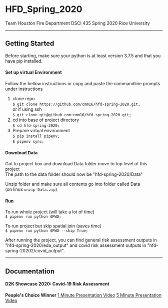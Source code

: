 # HFD_Spring_2020
Team Houston Fire Department 
DSCI 435 Spring 2020 
Rice University 

---
## Getting Started 
Before starting, make sure your python is at least version 3.7.5 and that you have pip installed. 

#### Set up virtual Environment
Follow the bellow instructions or copy and paste the commandline prompts under instructions
1. clone repo\
   `$ git clone https://github.com/cmm16/hfd-spring-2020.git;`\
  or if using ssh\
  `$ git clone git@github.com:cmm16/hfd-spring-2020.git;`
2. cd into base of project directory\
   `$ cd hfd-spring-2020;`
3. Prepare virtual environment\
  `$ pip install pipenv;`\
   `$ pipenv sync;`
   
#### Download Data
Got to project box and download Data folder move to top level of this project\
The path to the data folder should now be "hfd-spring-2020/Data"

Unzip folder and make sure all contents go into folder called Data\
(on linux `unzip Data.zip`)

#### Run
To run whole project (will take a lot of time)\
`$ pipenv run python $PWD;`

To run project but skip spatial join (saves time)\
`$ pipenv run python $PWD --skip True;`

After running the project, you can find general risk assessment outputs in "hfd-spring-2020/eda_output" and covid risk assessment outputs in "hfd-spring-20202/covid_output". 

---
## Documentation 

#### D2K Showcase 2020: Covid-19 Risk Assessment 
**People's Choice Winner**
[1 Minute Presentation Video](https://www.youtube.com/watch?v=amsAb2AAe24) 
[5 Minute Presentation Video](https://rice.app.box.com/s/qoxwjch1cir9ggsjkea5wj91gqmauir7)
